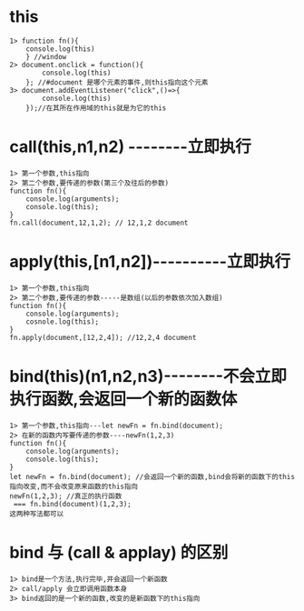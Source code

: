 # this
	1> function fn(){
		console.log(this)
		} //window
	2> document.onclick = function(){
			console.log(this)
		}; //#document 是哪个元素的事件,则this指向这个元素
	3> document.addEventListener("click",()=>{
			console.log(this)
		});//在其所在作用域的this就是为它的this

# call(this,n1,n2) --------立即执行
	1> 第一个参数,this指向
	2> 第二个参数,要传递的参数(第三个及往后的参数)
	function fn(){
		console.log(arguments);
		console.log(this);
	}
	fn.call(document,12,1,2); // 12,1,2 document
# apply(this,[n1,n2])----------立即执行
	1> 第一个参数,this指向
	2> 第二个参数,要传递的参数-----是数组(以后的参数依次加入数组)
	function fn(){
		console.log(arguments);
		cosnole.log(this);
	}
	fn.apply(document,[12,2,4]); //12,2,4 document
# bind(this)(n1,n2,n3)--------不会立即执行函数,会返回一个新的函数体
	1> 第一个参数,this指向---let newFn = fn.bind(document);
	2> 在新的函数内写要传递的参数----newFn(1,2,3)
	function fn(){
		console.log(arguments);
		console.log(this);
	}
	let newFn = fn.bind(document); //会返回一个新的函数,bind会将新的函数下的this指向改变,而不会改变原来函数的this指向
	newFn(1,2,3); //真正的执行函数
	 === fn.bind(document)(1,2,3);
	这两种写法都可以
# bind 与 (call & applay) 的区别
	1> bind是一个方法,执行完毕,并会返回一个新函数
	2> call/apply 会立即调用函数本身
	3> bind返回的是一个新的函数,改变的是新函数下的this指向
